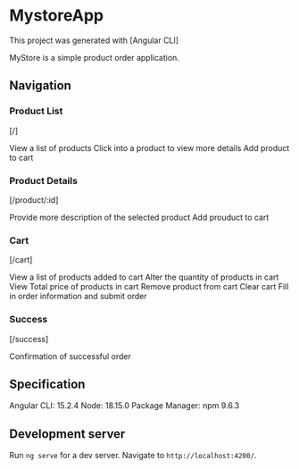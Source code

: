# MystoreApp

This project was generated with [Angular CLI]

MyStore is a simple product order application.

## Navigation

### Product List

[/]

View a list of products
Click into a product to view more details
Add product to cart

### Product Details

[/product/:id]

Provide more description of the selected product
Add prouduct to cart

### Cart

[/cart]

View a list of products added to cart
Alter the quantity of products in cart
View Total price of products in cart
Remove product from cart
Clear cart
Fill in order information and submit order

### Success

[/success]

Confirmation of successful order

## Specification

Angular CLI: 15.2.4
Node: 18.15.0 
Package Manager: npm 9.6.3

## Development server

Run `ng serve` for a dev server. Navigate to `http://localhost:4200/`.
